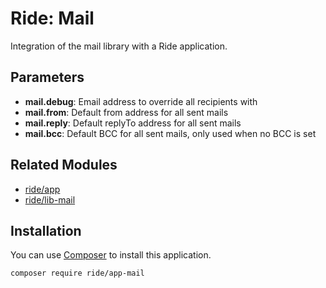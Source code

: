 # Ride: Mail

Integration of the mail library with a Ride application.

## Parameters

* __mail.debug__: Email address to override all recipients with
* __mail.from__: Default from address for all sent mails
* __mail.reply__: Default replyTo address for all sent mails
* __mail.bcc__: Default BCC for all sent mails, only used when no BCC is set

## Related Modules 

- [ride/app](https://github.com/all-ride/ride-app)
- [ride/lib-mail](https://github.com/all-ride/ride-lib-mail)

## Installation

You can use [Composer](http://getcomposer.org) to install this application.

```
composer require ride/app-mail
```
